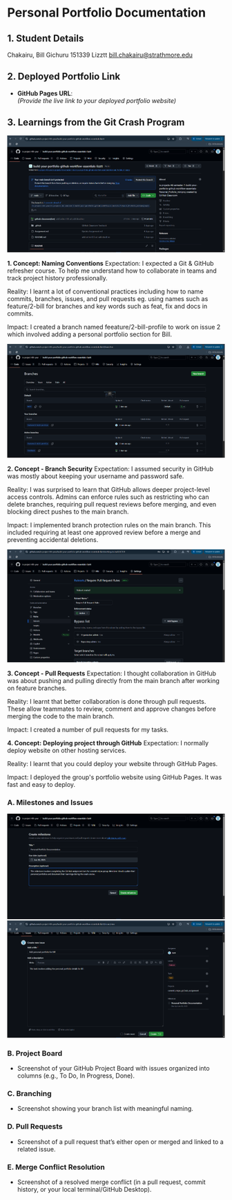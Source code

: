 # Personal Portfolio Documentation

## 1. Student Details

Chakairu, Bill Gichuru
151339
Lizztt
bill.chakairu@strathmore.edu
## 2. Deployed Portfolio Link

- **GitHub Pages URL**:  
  _(Provide the live link to your deployed portfolio website)_

## 3. Learnings from the Git Crash Program

![Assignment-page](img/bill/assignment.png)

**1. Concept: Naming Conventions**
Expectation: I expected a Git & GitHub refresher course. To help me understand how to collaborate in teams and track project history professionally.

Reality: I learnt a lot of conventional practices including how to name commits, branches, issues, and pull requests eg. using names such as feature/2-bill for branches and key words such as feat, fix and docs in commits.

Impact: I created a branch named feeature/2-bill-profile to work on issue 2 which involved adding a personal portfolio section for Bill.

![create_branch](img/bill/create_branch.png)

**2. Concept - Branch Security**
Expectation: I assumed security in GitHub was mostly about keeping your username and password safe. 

Reality: I was surprised to learn that GitHub allows deeper project-level access controls. Admins can enforce rules such as restricting who can delete branches, requiring pull request reviews before merging, and even blocking direct pushes to the main branch.

Impact: I implemented branch protection rules on the main branch. This included requiring at least one approved review before a merge and preventing accidental deletions.

![branch_rules](img/bill/branch_rules.png)

**3. Concept -  Pull Requests**
Expectation: I thought collaboration in GitHub was about pushing and pulling directly from the main branch after working on feature branches.

Reality: I learnt that better collaboration is done through pull requests. These allow teammates to review, comment and approve changes before merging the code to the main branch.

Impact: I created a number of pull requests for my tasks.

**4. Concept: Deploying project through GitHub**
Expectation: I normally deploy website on other hosting services.

Reality: I learnt that you could deploy your website through GitHub Pages.

Impact: I deployed the group's portfolio website using GitHub Pages. It was fast and easy to deploy.



### A. Milestones and Issues

![create_milestone](img/bill/create_milestone.png)
![create_issue](img/bill/create_issue.png)

### B. Project Board

- Screenshot of your GitHub Project Board with issues organized into columns (e.g., To Do, In Progress, Done).

### C. Branching

- Screenshot showing your branch list with meaningful naming.

### D. Pull Requests

- Screenshot of a pull request that’s either open or merged and linked to a related issue.

### E. Merge Conflict Resolution

- Screenshot of a resolved merge conflict (in a pull request, commit history, or your local terminal/GitHub Desktop).
